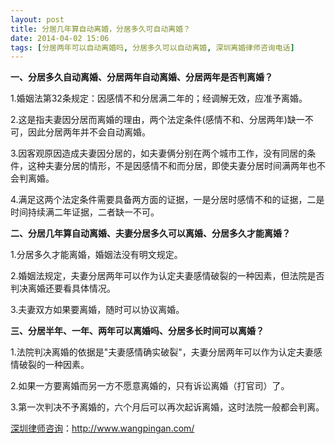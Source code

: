 ```yaml
---
layout: post
title: 分居几年算自动离婚，分居多久可自动离婚？
date: 2014-04-02 15:06
tags: [分居两年可以自动离婚吗, 分居多久可以自动离婚, 深圳离婚律师咨询电话]
---
```

<strong>一、分居多久自动离婚、分居两年自动离婚、分居两年是否判离婚？</strong>

1.婚姻法第32条规定：因感情不和分居满二年的；经调解无效，应准予离婚。

2.这是指夫妻因分居而离婚的理由，两个法定条件(感情不和、分居两年)缺一不可，因此分居两年并不会自动离婚。

3.因客观原因造成夫妻因分居的，如夫妻俩分别在两个城市工作，没有同居的条件，这种夫妻分居的情形，不是因感情不和而分居，即使夫妻分居时间满两年也不会判离婚。

4.满足这两个法定条件需要具备两方面的证据，一是分居时感情不和的证据，二是时间持续满二年证据，二者缺一不可。

<strong>二、分居几年算自动离婚、夫妻分居多久可以离婚、分居多久才能离婚？</strong>

1.分居多久才能离婚，婚姻法没有明文规定。

2.婚姻法规定，夫妻分居两年可以作为认定夫妻感情破裂的一种因素，但法院是否判决离婚还要看具体情况。

3.夫妻双方如果要离婚，随时可以协议离婚。

<strong>三、分居半年、一年、两年可以离婚吗、分居多长时间可以离婚？</strong>

1.法院判决离婚的依据是"夫妻感情确实破裂"，夫妻分居两年可以作为认定夫妻感情破裂的一种因素。

2.如果一方要离婚而另一方不愿意离婚的，只有诉讼离婚（打官司）了。

3.第一次判决不予离婚的，六个月后可以再次起诉离婚，这时法院一般都会判离。

<a href="http://www.wangpingan.com/">深圳律师咨询</a>：<a href="http://www.wangpingan.com/">http://www.wangpingan.com/</a>


